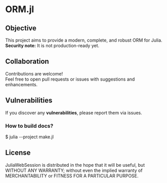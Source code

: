 # ORM.jl

## Objective

This project aims to provide a modern, complete, and robust ORM for Julia.  
**Security note:** It is not production-ready yet.

## Collaboration

Contributions are welcome!  
Feel free to open pull requests or issues with suggestions and enhancements.

## Vulnerabilities

If you discover any **vulnerabilities**, please report them via issues.


### How to build docs?
$ julia --project make.jl

## License
JuliaWebSession is distributed in the hope that it will be useful,
but WITHOUT ANY WARRANTY; without even the implied warranty of
MERCHANTABILITY or FITNESS FOR A PARTICULAR PURPOSE.
